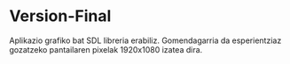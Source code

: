 # Version-Final
 Aplikazio grafiko bat SDL libreria erabiliz. Gomendagarria da esperientziaz gozatzeko pantailaren pixelak 1920x1080 izatea dira.

